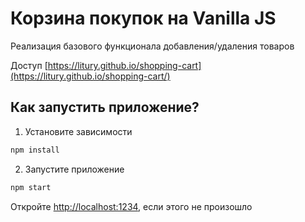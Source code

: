 # Корзина покупок на Vanilla JS

Реализация базового функционала добавления/удаления товаров 

Доступ [https://litury.github.io/shopping-cart](https://litury.github.io/shopping-cart/)


## Как запустить приложение?

1. Установите зависимости

```sh
npm install
```

2. Запустите приложение

```sh
npm start
```

Откройте [http://localhost:1234](http://localhost:1234/), если этого не произошло





